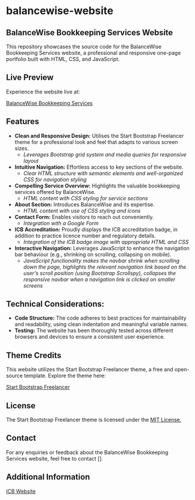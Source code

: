 # balancewise-website

## BalanceWise Bookkeeping Services Website

This repository showcases the source code for the BalanceWise Bookkeeping Services website, a professional and responsive one-page portfolio built with HTML, CSS, and JavaScript.

## Live Preview

Experience the website live at:

[BalanceWise Bookkeeping Services](https://kwildedev.github.io/balancewise-website/)

## Features

- **Clean and Responsive Design:** Utilises the Start Bootstrap Freelancer theme for a professional look and feel that adapts to various screen sizes.
    - *Leverages Bootstrap grid system and media queries for responsive layout*
- **Intuitive Navigation:** Effortless access to key sections of the website.
    - *Clear HTML structure with semantic elements and well-organized CSS for navigation styling*
- **Compelling Service Overview:** Highlights the valuable bookkeeping services offered by BalanceWise.
    - *HTML content with CSS styling for service sections*
- **About Section:** Introduces BalanceWise and its expertise.
    - *HTML content with use of CSS styling and icons*
- **Contact Form:** Enables visitors to reach out conveniently.
    - *Integration with a Google Form*
- **ICB Accreditation:** Proudly displays the ICB accreditation badge, in addition to practice licence number and regulatory details.
    - *Integration of the ICB badge image with appropriate HTML and CSS*
- **Interactive Navigation:** Leverages JavaScript to enhance the navigation bar behaviour (e.g., shrinking on scrolling, collapsing on mobile).
    - *JavaScript functionality makes the navbar shrink when scrolling down the page, highlights the relevant navigation link based on the user's scroll position (using Bootstrap Scrollspy), collapses the  responsive navbar when a navigation link is clicked on smaller screens*

## Technical Considerations:

- **Code Structure:** The code adheres to best practices for maintainability and readability, using clean indentation and meaningful variable names.
- **Testing:** The website has been thoroughly tested across different browsers and devices to ensure a consistent user experience.

## Theme Credits

This website utilizes the Start Bootstrap Freelancer theme, a free and open-source template. Explore the theme here:

[Start Bootstrap Freelancer](https://startbootstrap.com/theme/freelancer)

## License

The Start Bootstrap Freelancer theme is licensed under the [MIT License.](https://github.com/StartBootstrap/startbootstrap-freelancer/blob/master/LICENSE)

## Contact

For any enquiries or feedback about the BalanceWise Bookkeeping Services website, feel free to contact [].

## Additional Information

[ICB Website](https://www.bookkeepers.org.uk/)
